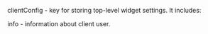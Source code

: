 clientConfig - key for storing top-level widget settings. It includes:

info - information about client user.

